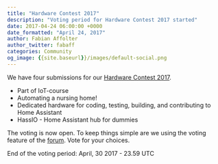 ```yaml
---
title: "Hardware Contest 2017"
description: "Voting period for Hardware Contest 2017 started"
date: 2017-04-24 06:00:00 +0000
date_formatted: "April 24, 2017"
author: Fabian Affolter
author_twitter: fabaff
categories: Community
og_image: {{site.baseurl}}/images/default-social.png
---
```


We have four submissions for our [Hardware Contest 2017][hardware].

- Part of IoT-course
- Automating a nursing home!
- Dedicated hardware for coding, testing, building, and contributing to Home Assistant
- HassIO - Home Assistant hub for dummies

The voting is now open. To keep things simple are we using the voting feature of the [forum]. Vote for your choices.

End of the voting period: April, 30 2017 - 23.59 UTC

[hardware]: /blog/2017/04/01/thomas-krenn-award/
[award]: https://www.thomas-krenn.com/de/tkmag/allgemein/zammad-home-assistant-und-freifunk-das-sind-die-gewinner-des-thomas-krenn-awards-2017/
[forum]: https://community.home-assistant.io/t/hardware-contest-2017/42546
[twitter]: https://twitter.com/home_assistant

